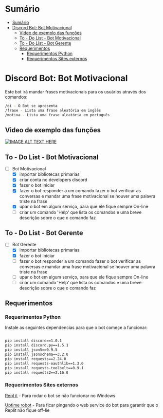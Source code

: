 # Sumário

- [Sumário](#sumário)
- [Discord Bot: Bot Motivacional](#discord-bot-bot-motivacional)
  - [Video de exemplo das funções](#video-de-exemplo-das-funções)
  - [To - Do List - Bot Motivacional](#to---do-list---bot-motivacional)
  - [To - Do List - Bot Gerente](#to---do-list---bot-gerente)
  - [Requerimentos](#requerimentos)
    - [Requerimentos Python](#requerimentos-python)
    - [Requerimentos Sites externos](#requerimentos-sites-externos)

# Discord Bot: Bot Motivacional

Este bot irá mandar frases motivacionais para os usuários através dos comandos:

```bash
/oi - O Bot se apresenta
/frase - Lista uma frase aleatória em inglês
/motiva - Lista uma frase aleatória em português

```

## Video de exemplo das funções

[![IMAGE ALT TEXT HERE](http://img.youtube.com/vi/9I16gP6x9gY/0.jpg)](http://www.youtube.com/watch?v=9I16gP6x9gY)

## To - Do List - Bot Motivacional

- [ ] Bot Motivacional
  - [x] importar bibliotecas primarias
  - [x] criar conta no developers discord
  - [x] fazer o bot iniciar
  - [x] fazer o bot responder a um comando fazer o bot verificar as conversas e mandar uma frase motivacional se houver uma palavra triste na frase
  - [x] upar o bot em algum serviço, para que ele fique sempre On-line
  - [ ] criar um comando 'Help' que lista os comandos e uma breve descrição sobre o que o comando faz

## To - Do List - Bot Gerente

- [ ] Bot Gerente
  - [x] importar bibliotecas primarias
  - [x] fazer o bot iniciar
  - [ ] fazer o bot responder a um comando fazer o bot verificar as conversas e mandar uma frase motivacional se houver uma palavra triste na frase
  - [ ] upar o bot em algum serviço, para que ele fique sempre On-line
  - [ ] criar um comando 'Help' que lista os comandos e uma breve descrição sobre o que o comando faz

## Requerimentos

### Requerimentos Python

Instale as seguintes dependencias para que o bot começe a funcionar:

```bash

pip install discord==1.0.1
pip install discord.py==1.5.1
pip install json5==0.9.5
pip install jsonschema==3.2.0
pip install requests==2.24.0
pip install requests-oauthlib==1.3.0
pip install requests-toolbelt==0.9.1
pip install requests2==2.16.0

```

### Requerimentos Sites externos

[Repl it](https://repl.it/) - Para rodar o bot se não funcionar no Windows

[Uptime robot](https://uptimerobot.com/) - Para ficar pingando o web service do bot para garantir que o Replit não fique off-lie
